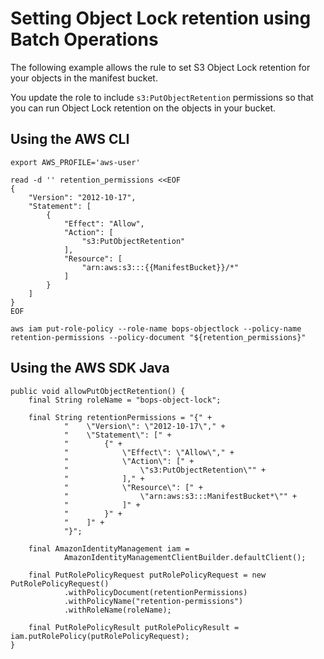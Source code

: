 # Setting Object Lock retention using Batch Operations<a name="batch-ops-object-lock-retention"></a>

The following example allows the rule to set S3 Object Lock retention for your objects in the manifest bucket\.

 You update the role to include `s3:PutObjectRetention` permissions so that you can run Object Lock retention on the objects in your bucket\.

## Using the AWS CLI<a name="batch-ops-cli-object-lock-retention-example"></a>

```
export AWS_PROFILE='aws-user'

read -d '' retention_permissions <<EOF
{
    "Version": "2012-10-17",
    "Statement": [
        {
            "Effect": "Allow",
            "Action": [
                "s3:PutObjectRetention"
            ],
            "Resource": [
                "arn:aws:s3:::{{ManifestBucket}}/*"
            ]
        }
    ]
}
EOF

aws iam put-role-policy --role-name bops-objectlock --policy-name retention-permissions --policy-document "${retention_permissions}"
```

## Using the AWS SDK Java<a name="batch-ops-examples-java-object-lock-retention"></a>

```
public void allowPutObjectRetention() {
    final String roleName = "bops-object-lock";

    final String retentionPermissions = "{" +
            "    \"Version\": \"2012-10-17\"," +
            "    \"Statement\": [" +
            "        {" +
            "            \"Effect\": \"Allow\"," +
            "            \"Action\": [" +
            "                \"s3:PutObjectRetention\"" +
            "            ]," +
            "            \"Resource\": [" +
            "                \"arn:aws:s3:::ManifestBucket*\"" +
            "            ]" +
            "        }" +
            "    ]" +
            "}";

    final AmazonIdentityManagement iam =
            AmazonIdentityManagementClientBuilder.defaultClient();

    final PutRolePolicyRequest putRolePolicyRequest = new PutRolePolicyRequest()
            .withPolicyDocument(retentionPermissions)
            .withPolicyName("retention-permissions")
            .withRoleName(roleName);

    final PutRolePolicyResult putRolePolicyResult = iam.putRolePolicy(putRolePolicyRequest);
}
```